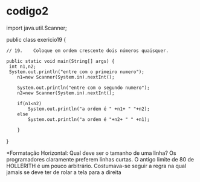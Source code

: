 # codigo2

import java.util.Scanner;
 
public class exericio19 {
 
    // 19.    Coloque em ordem crescente dois números quaisquer.
 
    public static void main(String[] args) {
     int n1,n2;
     System.out.println("entre com o primeiro numero");
        n1=new Scanner(System.in).nextInt();
 
        System.out.println("entre com o segundo numero");
        n2=new Scanner(System.in).nextInt();
 
        if(n1<n2)
            System.out.println("a ordem é " +n1+ " "+n2);
        else
            System.out.println("a ordem é "+n2+ " " +n1);
 
        }
 
}


*Formatação Horizontal:
 Qual deve ser o tamanho de uma linha? Os programadores claramente preferem linhas
 curtas. O antigo limite de 80 de HOLLERITH é um pouco arbitrário. Costumava-se seguir a regra
 na qual jamais se deve ter de rolar a tela para a direita

